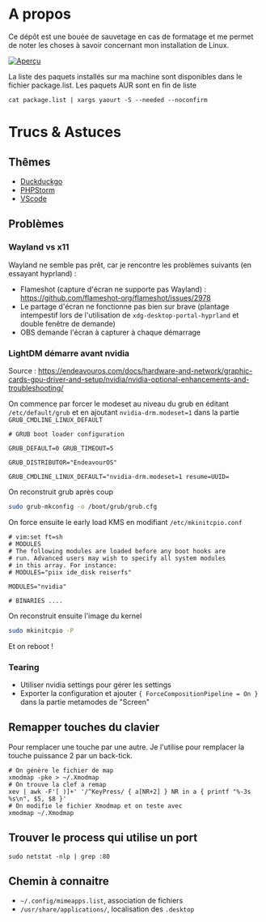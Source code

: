 # A propos

Ce dépôt est une bouée de sauvetage en cas de formatage et me permet de noter les choses à savoir concernant mon installation de Linux.

[![Aperçu](screenshot.png)](https://raw.githubusercontent.com/Grafikart/dotfiles/master/screenshot.png)

La liste des paquets installés sur ma machine sont disponibles dans le fichier package.list. Les paquets AUR sont en fin de liste

```
cat package.list | xargs yaourt -S --needed --noconfirm
```

# Trucs & Astuces

## Thêmes

- [Duckduckgo](https://duckduckgo.com/?kae=d&kao=-1&kau=-1&kak=-1&kax=-1&k5=1&kap=-1&kaq=-1&kah=ca-en%2Cbe-nl&kl=wt-wt&k7=1a1b26&kaa=BB9AF7&kj=16161e&k21=16161E&k18=-1&kx=1abc9c&kt=e&ka=e&k9=C0CAF5&k8=6183BB)
- [PHPStorm](https://github.com/Grafikart/tokyo-night-jetbrains-theme)
- [VScode](https://github.com/enkia/tokyo-night-vscode-theme)

## Problèmes

### Wayland vs x11

Wayland ne semble pas prêt, car je rencontre les problèmes suivants (en essayant hyprland) : 

- Flameshot (capture d'écran ne supporte pas Wayland) : https://github.com/flameshot-org/flameshot/issues/2978
- Le partage d'écran ne fonctionne pas bien sur brave (plantage intempestif lors de l'utilisation de `xdg-desktop-portal-hyprland` et double fenêtre de demande)
- OBS demande l'écran à capturer à chaque démarrage

### LightDM démarre avant nvidia

Source : https://endeavouros.com/docs/hardware-and-network/graphic-cards-gpu-driver-and-setup/nvidia/nvidia-optional-enhancements-and-troubleshooting/

On commence par forcer le modeset au niveau du grub en éditant `/etc/default/grub` et en ajoutant `nvidia-drm.modeset=1` dans la partie `GRUB_CMDLINE_LINUX_DEFAULT`

```
# GRUB boot loader configuration

GRUB_DEFAULT=0 GRUB_TIMEOUT=5

GRUB_DISTRIBUTOR="EndeavourOS"

GRUB_CMDLINE_LINUX_DEFAULT="nvidia-drm.modeset=1 resume=UUID=
```

On reconstruit grub après coup

```bash
sudo grub-mkconfig -o /boot/grub/grub.cfg
```

On force ensuite le early load KMS en modifiant `/etc/mkinitcpio.conf`

```
# vim:set ft=sh
# MODULES
# The following modules are loaded before any boot hooks are
# run. Advanced users may wish to specify all system modules
# in this array. For instance:
# MODULES="piix ide_disk reiserfs"

MODULES="nvidia"

# BINARIES ....
```

On reconstruit ensuite l'image du kernel

```bash
sudo mkinitcpio -P
```

Et on reboot !

### Tearing

- Utiliser nvidia settings pour gérer les settings
- Exporter la configuration et ajouter `{ ForceCompositionPipeline = On }` dans la partie metamodes de "Screen"

## Remapper touches du clavier

Pour remplacer une touche par une autre. Je l'utilise pour remplacer la touche puissance 2 par un back-tick.

```
# On génère le fichier de map
xmodmap -pke > ~/.Xmodmap
# On trouve la clef a remap
xev | awk -F'[ )]+' '/^KeyPress/ { a[NR+2] } NR in a { printf "%-3s %s\n", $5, $8 }'
# On modifie le fichier Xmodmap et on teste avec
xmodmap ~/.Xmodmap
```

## Trouver le process qui utilise un port

```
sudo netstat -nlp | grep :80
```

## Chemin à connaitre

- `~/.config/mimeapps.list`, association de fichiers
- `/usr/share/applications/`, localisation des `.desktop`
